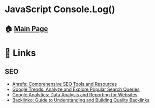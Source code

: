 # JavaScript Console.Log() 

## 🏠 [Main Page](https://js-console-log.netlify.app/)

# 🔗 Links

## SEO

- [Ahrefs: Comprehensive SEO Tools and Resources](https://ahrefs.com/)
- [Google Trends: Analyze and Explore Popular Search Queries](https://trends.google.com/trends/)
- [Google Analytics: Data Analysis and Reporting for Websites](https://marketingplatform.google.com/about/analytics/)
- [Backlinko: Guide to Understanding and Building Quality Backlinks](https://backlinko.com/hub/seo/backlinks)
